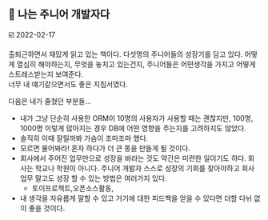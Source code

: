 ## :book: 나는 주니어 개발자다

:ballot_box_with_check: 2022-02-17

출퇴근하면서 재밌게 읽고 있는 책이다.
다섯명의 주니어들의 성장기를 담고 있다. 어떻게 열심히 해야하는지, 무엇을 놓치고 있는건지, 주니어들은 어떤생각을 가지고 어떻게 스트레스받는지 보여준다.  
너무 내 얘기같으면서도 좋은 지침서였다.

다음은 내가 줄쳤던 부분들...  

- 내가 그냥 단순히 사용한 ORM이 10명의 사용자가 사용할 때는 괜찮지만, 100명, 1000명 이렇게 많아지는 경우 DB에 어떤 영향을 주는지를 고려하지도 않았다.
- 솔직히 이때 잘릴까봐 가슴이 조마조마 했다.
- 모르면 물어봐라! 혼자 하다가 더 큰 똥을 만들게 될 것이다.
- 회사에서 주어진 업무만으로 성장을 바라는 것도 약간은 미련한 일이기도 하다. 회사는 학교나 학원이 아니다. 주니어 개발자 스스로 성장의 기회를 찾아야하고 회사 업무 말고도 성장 할 수 있는 방법은 여러가지 있다.
   - 토이프로젝트,오픈소스활동,
- 내 생각을 자유롭게 말할 수 있고 거기에 대한 피드백을 얻을 수 있다면 더할 다뉘 없이 좋을 것이다.


